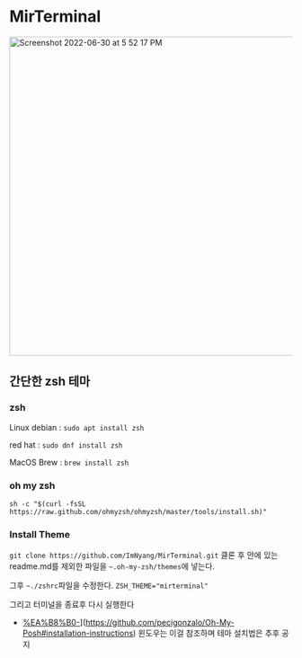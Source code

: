 # MirTerminal

<img width="568" alt="Screenshot 2022-06-30 at 5 52 17 PM" src="https://user-images.githubusercontent.com/72956792/176635975-c729eb04-23dd-4c03-9e08-3d6e05a07839.png">

## 간단한 zsh 테마

### zsh

Linux
debian : `sudo apt install zsh`

red hat : `sudo dnf install zsh`

MacOS
Brew : `brew install zsh`

### oh my zsh

`sh -c "$(curl -fsSL https://raw.github.com/ohmyzsh/ohmyzsh/master/tools/install.sh)"`

### Install Theme

`git clone https://github.com/ImNyang/MirTerminal.git`
클론 후 안에 있는 readme.md를 제외한 파일을 `~.oh-my-zsh/themes`에 넣는다.

그후 `~./zshrc`파일을 수정한다.
`ZSH_THEME="mirterminal"`

그리고 터미널을 종료후 다시 실행한다

+ [%EA%B8%B0-](https://github.com/pecigonzalo/Oh-My-Posh#installation-instructions)](https://github.com/pecigonzalo/Oh-My-Posh#installation-instructions)
윈도우는 이걸 참조하며 테마 설치법은 추후 공지
